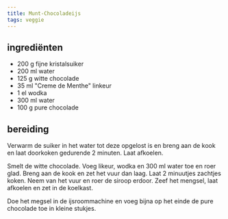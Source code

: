 ```yaml
---
title: Munt-Chocoladeijs
tags: veggie
---
```


## ingrediënten
* 200 g fijne kristalsuiker
* 200 ml water
* 125 g witte chocolade
* 35 ml "Creme de Menthe" linkeur
* 1 el wodka
* 300 ml water
* 100 g pure chocolade

## bereiding
Verwarm de suiker in het water tot deze opgelost is en breng aan de kook en laat doorkoken gedurende 2 minuten. Laat afkoelen.

Smelt de witte chocolade. Voeg likeur, wodka en 300 ml water toe en roer glad. Breng aan de kook en zet het vuur dan laag. Laat 2 minuutjes zachtjes koken. Neem van het vuur en roer de siroop erdoor.  Zeef het mengsel, laat afkoelen en zet in de koelkast.

Doe het megsel in de ijsroommachine en voeg bijna op het einde de pure chocolade toe in kleine stukjes.

